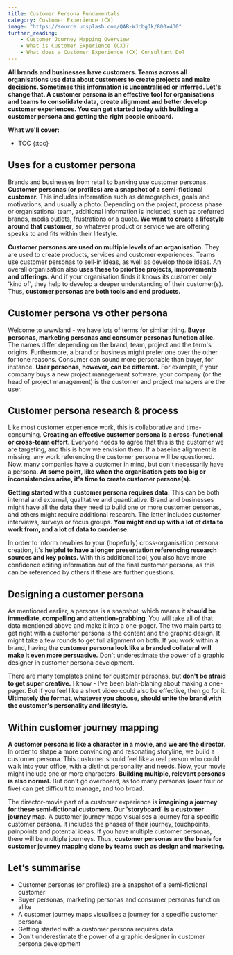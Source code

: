 ```yaml
---
title: Customer Persona Fundamentals
category: Customer Experience (CX)
image: "https://source.unsplash.com/QAB-WJcbgJk/800x430"
further_reading:
    - Customer Journey Mapping Overview
    - What is Customer Experience (CX)?
    - What does a Customer Experience (CX) Consultant Do?
---
```


**All brands and businesses have customers. Teams across all organisations use data about customers to create projects and make decisions. Sometimes this information is uncentralised or inferred. Let's change that. A customer persona is an effective tool for organisations and teams to consolidate data, create alignment and better develop customer experiences. You can get started today with building a customer persona and getting the right people onboard.** 

**What we'll cover:**
* TOC
{:toc}

## Uses for a customer persona

Brands and businesses from retail to banking use customer personas. **Customer personas (or profiles) are a snapshot of a semi-fictional customer.** This includes information such as demographics, goals and motivations, and usually a photo. Depending on the project, process phase or organisational team, additional information is included, such as preferred brands, media outlets, frustrations or a quote. **We want to create a lifestyle around that customer**, so whatever product or service we are offering speaks to and fits within their lifestyle.

**Customer personas are used on multiple levels of an organisation.** They are used to create products, services and customer experiences. Teams use customer personas to sell-in ideas, as well as develop those ideas. An overall organisation also **uses these to priortise projects, improvements and offerings**. And if your organisation finds it knows its customer only 'kind of', they help to develop a deeper understanding of their customer(s). Thus, **customer personas are both tools and end products.** 

## Customer persona vs other persona

Welcome to wwwland - we have lots of terms for similar thing. **Buyer personas, marketing personas and consumer personas function alike.** The names differ depending on the brand, team, project and the term's origins. Furthermore, a brand or business might prefer one over the other for tone reasons. Consumer can sound more personable than buyer, for instance. **User personas, however, can be different.** For example, if your company buys a new project management software, your company (or the head of project management) is the customer and project managers are the user. 

## Customer persona research & process

Like most customer experience work, this is collaborative and time-consuming. **Creating an effective customer persona is a cross-functional or cross-team effort.** Everyone needs to agree that this is the customer we are targeting, and this is how we envision them. If a baseline alignment is missing, any work referencing the customer persona will be questioned. Now, many companies have a customer in mind, but don't necessarily have a persona. **At some point, like when the organisation gets too big or inconsistencies arise, it's time to create customer persona(s).**

**Getting started with a customer persona requires data.** This can be both internal and external, qualitative and quantitative. Brand and businesses might have all the data they need to build one or more customer personas, and others might require additional research. The latter includes customer interviews, surveys or focus groups. **You might end up with a lot of data to work from, and a lot of data to condense.** 

In order to inform newbies to your (hopefully) cross-organisation persona creation, it's **helpful to have a longer presentation referencing research sources and key points.** With this additional tool, you also have more confidence editing information out of the final customer persona, as this can be referenced by others if there are further questions. 

## Designing a customer persona

As mentioned earlier, a persona is a snapshot, which means **it should be immediate, compelling and attention-grabbing**. You will take all of that data mentioned above and make it into a one-pager. The two main parts to get right with a customer persona is the content and the graphic design. It might take a few rounds to get full alignment on both. If you work within a brand, having the **customer persona look like a branded collateral will make it even more persuasive.** Don't underestimate the power of a graphic designer in customer persona development. 

There are many templates online for customer personas, but **don't be afraid to get super creative.** I know  - I've been blah-blahing about making a one-pager. But if you feel like a short video could also be effective, then go for it. **Ultimately the format, whatever you choose, should unite the brand with the customer's personality and lifestyle.** 

## Within customer journey mapping

**A customer persona is like a character in a movie, and we are the director**. In order to shape a more convincing and resonating storyline, we build a customer persona. This customer should feel like a real person who could walk into your office, with a distinct personality and needs. Now, your movie might include one or more characters. **Building multiple, relevant personas is also normal.** But don't go overboard, as too many personas (over four or five) can get difficult to manage, and too broad.

The director-movie part of a customer experience is **imagining a journey for these semi-fictional customers. Our 'storyboard' is a customer journey map.** A customer journey maps visualises a journey for a specific customer persona. It includes the phases of their journey, touchpoints, painpoints and potential ideas. If you have multiple customer personas, there will be multiple journeys. Thus, **customer personas are the basis for customer journey mapping done by teams such as design and marketing.** 

## Let’s summarise

- Customer personas (or profiles) are a snapshot of a semi-fictional customer
- Buyer personas, marketing personas and consumer personas function alike
- A customer journey maps visualises a journey for a specific customer persona
- Getting started with a customer persona requires data
- Don't underestimate the power of a graphic designer in customer persona development